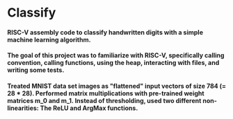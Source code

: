 # Classify

#### RISC-V assembly code to classify handwritten digits with a simple machine learning algorithm.

#### The goal of this project was to familiarize with RISC-V, specifically calling convention, calling functions, using the heap, interacting with files, and writing some tests.

#### Treated MNIST data set images as "flattened" input vectors of size 784 (= 28 * 28). Performed matrix multiplications with pre-trained weight matrices m_0 and m_1. Instead of thresholding, used two different non-linearities: The ReLU and ArgMax functions.
